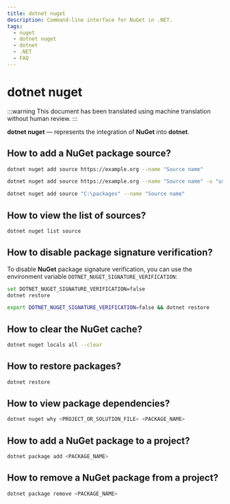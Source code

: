 ```yaml
---
title: dotnet nuget
description: Command-line interface for NuGet in .NET.
tags:
  - nuget
  - dotnet nuget
  - dotnet
  - .NET
  - FAQ
---
```


# dotnet nuget

:::warning
This document has been translated using machine translation without human review.
:::

**dotnet nuget** — represents the integration of **NuGet** into **dotnet**.

## How to add a NuGet package source?

```bash title="Remote source"
dotnet nuget add source https://example.org --name "Source name"
```

```bash title="Source with authentication"
dotnet nuget add source https://example.org --name "Source name" -u "username" -p "password"
```

```bash title="Local folder"
dotnet nuget add source "C:\packages" --name "Source name"
```

## How to view the list of sources?

```bash
dotnet nuget list source
```

## How to disable package signature verification?

To disable **NuGet** package signature verification, you can use the environment variable `DOTNET_NUGET_SIGNATURE_VERIFICATION`:

```bash title="Windows"
set DOTNET_NUGET_SIGNATURE_VERIFICATION=false
dotnet restore
```

```bash title="Linux"
export DOTNET_NUGET_SIGNATURE_VERIFICATION=false && dotnet restore
```

## How to clear the NuGet cache?

```bash
dotnet nuget locals all --clear
```

## How to restore packages?

```bash
dotnet restore
```

## How to view package dependencies?

```bash
dotnet nuget why <PROJECT_OR_SOLUTION_FILE> <PACKAGE_NAME>
```

## How to add a NuGet package to a project?

```bash
dotnet package add <PACKAGE_NAME>
```

## How to remove a NuGet package from a project?

```bash
dotnet package remove <PACKAGE_NAME>
```
